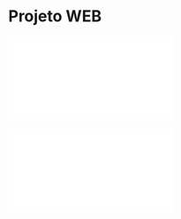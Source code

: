 # Projeto WEB 

![Descrição do projeto](attachments/projeto-asp-net-core-mvc-ef.pdf)


![Material Entity Framework](attachments/entity-framework.pdf)